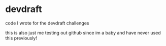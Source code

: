 # devdraft
code I wrote for the devdraft challenges

this is also just me testing out github since im a baby and have never used this previously!
